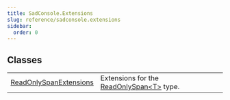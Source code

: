 ```yaml
---
title: SadConsole.Extensions
slug: reference/sadconsole.extensions
sidebar:
  order: 0
---
```

## Classes

| | |
| --- | --- |
| [ReadOnlySpanExtensions](../sadconsole.extensions.readonlyspanextensions/) | Extensions for the [ReadOnlySpan\<T\>](https://learn.microsoft.com/dotnet/api/system.readonlyspan-1/) type. |